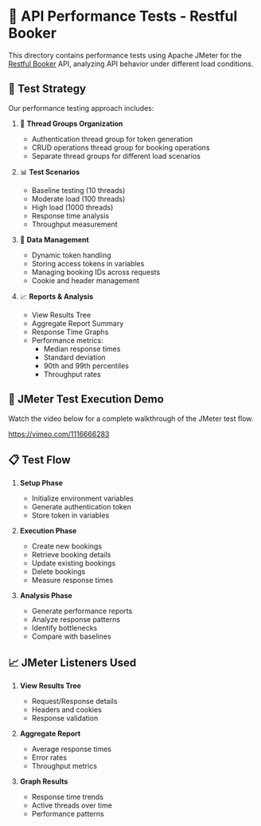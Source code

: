 # 🚀 API Performance Tests - Restful Booker

This directory contains performance tests using Apache JMeter for the [Restful Booker](https://restful-booker.herokuapp.com/apidoc/index.html) API, analyzing API behavior under different load conditions.

## 🎯 Test Strategy

Our performance testing approach includes:

1. 🔄 **Thread Groups Organization**
   - Authentication thread group for token generation
   - CRUD operations thread group for booking operations
   - Separate thread groups for different load scenarios

2. 📊 **Test Scenarios**
   - Baseline testing (10 threads)
   - Moderate load (100 threads)
   - High load (1000 threads)
   - Response time analysis
   - Throughput measurement

3. 🔗 **Data Management**
   - Dynamic token handling
   - Storing access tokens in variables
   - Managing booking IDs across requests
   - Cookie and header management

4. 📈 **Reports & Analysis**
   - View Results Tree
   - Aggregate Report Summary
   - Response Time Graphs
   - Performance metrics:
     - Median response times
     - Standard deviation
     - 90th and 99th percentiles
     - Throughput rates

## 🎥 JMeter Test Execution Demo

Watch the video below for a complete walkthrough of the JMeter test flow.

https://vimeo.com/1116666283


## 📋 Test Flow

1. **Setup Phase**
   - Initialize environment variables
   - Generate authentication token
   - Store token in variables

2. **Execution Phase**
   - Create new bookings
   - Retrieve booking details
   - Update existing bookings
   - Delete bookings
   - Measure response times

3. **Analysis Phase**
   - Generate performance reports
   - Analyze response patterns
   - Identify bottlenecks
   - Compare with baselines

## 📈 JMeter Listeners Used

1. **View Results Tree**
   - Request/Response details
   - Headers and cookies
   - Response validation

2. **Aggregate Report**
   - Average response times
   - Error rates
   - Throughput metrics

3. **Graph Results**
   - Response time trends
   - Active threads over time
   - Performance patterns
